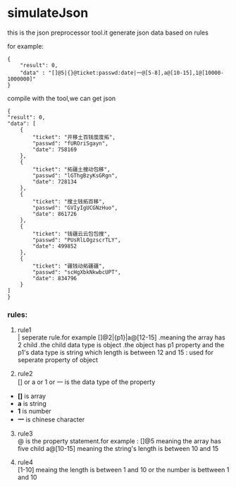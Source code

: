 simulateJson
============
this is the json preprocessor tool.it generate json data based on rules

for example:

    {
        "result": 0,
        "data" : "[]@5|{}@ticket:passwd:date|一@[5-8],a@[10-15],1@[10000-1000000]" 
    }

compile with the tool,we can get json 

    {
    "result": 0,
    "data": [
        {
            "ticket": "开移土百钱度度拓",
            "passwd": "fUROriSgayn",
            "date": 758169
        },
        {
            "ticket": "拓疆土搜动包移",
            "passwd": "lGThgBzyKsGRgn",
            "date": 728134
        },
        {
            "ticket": "搜土钱拓百移",
            "passwd": "GVIyIgUCGNzHuo",
            "date": 861726
        },
        {
            "ticket": "钱疆云云包包搜",
            "passwd": "PUsRlLOgzscrTLY",
            "date": 499852
        },
        {
            "ticket": "疆钱动拓疆疆",
            "passwd": "scHgXbkNkwbcUPT",
            "date": 834796
        }
    ]
    }

### rules:
1. rule1    
| seperate rule.for example []@2|{p1}|a@[12-15]  .meaning the array has 2 child .the child data type is object .the object has p1 property and the p1's data type is string which length is between 12 and 15
: used for seperate property of object


2. rule2    
[] or a or 1 or 一 is the data type of the property
* **[]** is array
* **a** is string
* **1** is number
* **一** is chinese character

3. rule3     
@ is the property statement.for example : 
[]@5   meaning the array has five child 
a@[10-15]  meaning the string's length is between 10 and 15

4. rule4    
[1-10]  meaing the length is between 1 and 10  or  the number is bettween 1 and 10 

